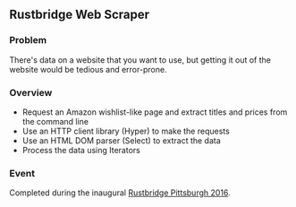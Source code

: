 ## Rustbridge Web Scraper

### Problem

There's data on a website that you want to use, but getting it out of the website would be tedious and error-prone.

### Overview

* Request an Amazon wishlist-like page and extract titles and prices from the command line
* Use an HTTP client library (Hyper) to make the requests
* Use an HTML DOM parser (Select) to extract the data
* Process the data using Iterators

### Event

Completed during the inaugural [Rustbridge Pittsburgh 2016](https://www.bridgetroll.org/events/320).
